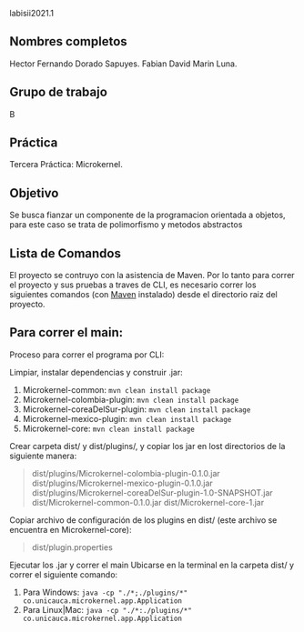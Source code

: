 labisii2021.1

## Nombres completos

Hector Fernando Dorado Sapuyes.
Fabian David Marin Luna.

## Grupo de trabajo

B

## Práctica

Tercera Práctica: Microkernel.

## Objetivo

Se busca fianzar un componente de la programacion orientada a objetos, 
para este caso se trata de polimorfismo y metodos abstractos

## Lista de Comandos

El proyecto se contruyo con la asistencia de Maven. Por lo tanto para correr el proyecto y sus pruebas a traves de CLI, es necesario correr los siguientes comandos (con [Maven](https://maven.apache.org/) instalado) desde el directorio raiz del proyecto.

## Para correr el main:

Proceso para correr el programa por CLI:


Limpiar, instalar dependencias y construir .jar:
1. Microkernel-common: 
`mvn clean install package`
2. Microkernel-colombia-plugin:
`mvn clean install package`
3. Microkernel-coreaDelSur-plugin:
`mvn clean install package`
4. Microkernel-mexico-plugin:
`mvn clean install package` 
5. Microkernel-core: 
`mvn clean install package` 



Crear carpeta dist/ y dist/plugins/, y copiar los jar en lost directorios de la siguiente manera:
>dist/plugins/Microkernel-colombia-plugin-0.1.0.jar
>dist/plugins/Microkernel-mexico-plugin-0.1.0.jar
>dist/plugins/Microkernel-coreaDelSur-plugin-1.0-SNAPSHOT.jar
>dist/Microkernel-common-0.1.0.jar
>dist/Microkernel-core-1.jar


Copiar archivo de configuración de los plugins en dist/ (este archivo se encuentra en Microkernel-core):
>dist/plugin.properties


Ejecutar los .jar y correr el main
Ubicarse en la terminal en la carpeta dist/ y correr el siguiente comando:
1. Para Windows:
`java -cp "./*;./plugins/*" co.unicauca.microkernel.app.Application`
2. Para Linux|Mac:
`java -cp "./*:./plugins/*" co.unicauca.microkernel.app.Application`
